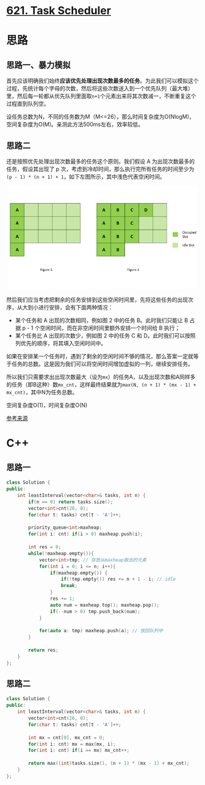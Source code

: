 # [621. Task Scheduler](https://leetcode.com/problems/task-scheduler/)

# 思路

## 思路一、暴力模拟

首先应该明确我们始终**应该优先处理出现次数最多的任务**。为此我们可以模拟这个过程，先统计每个字母的次数，然后将这些次数送入到一个优先队列（最大堆）里，然后每一轮都从优先队列里面取`n+1`个元素出来将其次数减一，不断重复这个过程直到队列空。

设任务总数为N，不同的任务数为M（M<=26），那么时间复杂度为O(NlogM)，空间复杂度为O(M)。亲测此方法500ms左右，效率较低。

## 思路二

还是按照优先处理出现次数最多的任务这个原则。我们假设 A 为出现次数最多的任务，假设其出现了 p 次，考虑到冷却时间，那么执行完所有任务的时间至少为 `(p - 1) * (n + 1) + 1`，如下左图所示，其中浅色代表空闲时间。

<div align=center>
<img width="500" src="img/621.png"/>
</div>

然后我们应当考虑把剩余的任务安排到这些空闲时间里，先将这些任务的出现次序，从大到小进行安排，会有下面两种情况：
* 某个任务和 A 出现的次数相同，例如图 2 中的任务 B。此时我们只能让 B 占据 p - 1 个空闲时间，而在非空闲时间里额外安排一个时间给 B 执行；
* 某个任务比 A 出现的次数少，例如图 2 中的任务 C 和 D。此时我们可以按照列优先的顺序，将其填入空闲时间中。

如果在安排某一个任务时，遇到了剩余的空闲时间不够的情况，那么答案一定就等于任务的总数。这是因为我们可以将空闲时间增加虚拟的一列，继续安排任务。

所以我们只需要求出出现次数最大（设为`mx`）的任务A，以及出现次数和A同样多的任务（即B这种）数`mx_cnt`，这样最终结果就为`max(N, (n + 1) * (mx - 1) + mx_cnt)`，其中N为任务总数。

空间复杂度O(1)，时间复杂度O(N)

[参考来源](https://leetcode-cn.com/problems/task-scheduler/solution/ren-wu-diao-du-qi-by-leetcode/)





# C++
## 思路一
``` C++
class Solution {
public:
    int leastInterval(vector<char>& tasks, int n) {
        if(n == 0) return tasks.size();
        vector<int>cnt(26, 0);
        for(char t: tasks) cnt[t - 'A']++;
         
        priority_queue<int>maxheap;
        for(int i: cnt) if(i > 0) maxheap.push(i);
        
        int res = 0;
        while(!maxheap.empty()){
            vector<int>tmp; // 存放从maxheap取出的元素
            for(int i = 0; i <= n; i++){
                if(maxheap.empty()) {
                    if(!tmp.empty()) res += n + 1 - i; // idle
                    break;
                }
                res += 1;
                auto num = maxheap.top(); maxheap.pop();
                if(--num > 0) tmp.push_back(num);
            }
            
            for(auto a: tmp) maxheap.push(a); // 放回队列中
        }
        
        return res;
    }
};
```

## 思路二
``` C++
class Solution {
public:
    int leastInterval(vector<char>& tasks, int n) {
        vector<int>cnt(26, 0);
        for(char t: tasks) cnt[t - 'A']++;
        
        int mx = cnt[0], mx_cnt = 0;
        for(int i: cnt) mx = max(mx, i);
        for(int i: cnt) if(i == mx) mx_cnt++;
        
        return max((int)tasks.size(), (n + 1) * (mx - 1) + mx_cnt);
    }
};
```